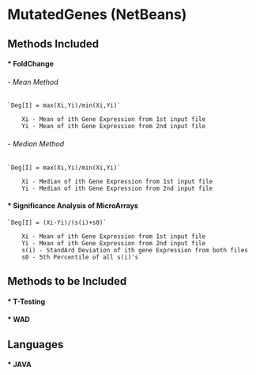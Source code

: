 # MutatedGenes (NetBeans)

## Methods Included
#### * FoldChange
######	- Mean Method
	`Deg[I] = max(Xi,Yi)/min(Xi,Yi)`

		Xi - Mean of ith Gene Expression from 1st input file
		Yi - Mean of ith Gene Expression from 2nd input file
		
######	- Median Method
	`Deg[I] = max(Xi,Yi)/min(Xi,Yi)`

		Xi - Median of ith Gene Expression from 1st input file
		Yi - Median of ith Gene Expression from 2nd input file

#### * Significance Analysis of MicroArrays
	`Deg[I] = (Xi-Yi)/(s(i)+s0)`

		Xi - Mean of ith Gene Expression from 1st input file
		Yi - Mean of ith Gene Expression from 2nd input file
		s(i) - StandArd Deviation of ith gene Expression from both files
		s0 - 5th Percentile of all s(i)'s

## Methods to be Included
#### * T-Testing
#### * WAD

## Languages
#### * JAVA